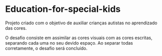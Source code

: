 # Education-for-special-kids

Projeto criado com o objetivo de auxiliar crianças autistas no aprendizado das cores.

O desafio consiste em assimilar as cores visuais com as cores escritas, separando cada uma no seu devido espaço. Ao separar todas corretamente, o desafio será concluído.
